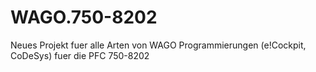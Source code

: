 # WAGO.750-8202
Neues Projekt fuer alle Arten von WAGO Programmierungen (e!Cockpit, CoDeSys) fuer die PFC 750-8202
